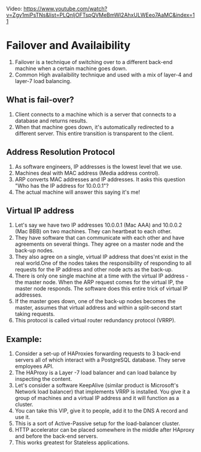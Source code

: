Video: https://www.youtube.com/watch?v=Zgy1miPsTNs&list=PLQnljOFTspQVMeBmWI2AhxULWEeo7AaMC&index=11

# Failover and Availaibility
1. Failover is a technique of switching over to a different back-end machine when a certain machine goes down.
2. Common High availaibility technique and used with a mix of layer-4 and layer-7 load balancing.


## What is fail-over?
1. Client connects to a machine which is a server that connects to a database and returns results. 
2. When that machine goes down, it's automatically redirected to a different server. This entire transition is transparent to the client.


## Address Resolution Protocol
1. As software engineers, IP addresses is the lowest level that we use.
2. Machines deal with MAC address (Media address control).
3. ARP converts MAC addresses and IP addresses. It asks this question "Who has the IP address for 10.0.0.1"?
4. The actual machine will answer this saying it's me!

## Virtual IP address
1. Let's say we have two IP addresses 10.0.0.1 (Mac AAA) and 10.0.0.2 (Mac BBB) on two machines. They can heartbeat to each other.
2. They have software that can communicate with each other and have agreements on several things. They agree on a master node and the back-up nodes.
3. They also agree on a single, virtual IP address that does'nt exist in the real world.One of the nodes takes the responsibility of responding to all requests for the IP address and other node acts as the back-up. 
4. There is only one single machine at a time with the virtual IP address - the master node. When the ARP request comes for the virtual IP, the master node responds. The software does this entire trick of virtual IP addresses.
5. If the master goes down, one of the back-up nodes becomes the master, assumes that virtual address and within a split-second start taking requests.
6. This protocol is called virtual router redundancy protocol (VRRP).

## Example:
1. Consider a set-up of HAProxies forwarding requests to 3 back-end servers all of which interact with a PostgreSQL database. They serve employees API. 
2. The HAProxy is a Layer -7 load balancer and can load balance by inspecting the content.
3. Let's consider a software KeepAlive (similar product is Microsoft's Network load balancer) that implements VRRP is installed. You give it a group of machines and a virtual IP address and it will function as a cluster.
4. You can take this VIP, give it to people, add it to the DNS A record and use it.
5. This is a sort of Active-Passive setup for the load-balancer cluster.
6. HTTP accelerator can be placed somewhere in the middle after HAproxy and before the back-end servers.
7. This works greatest for Stateless applications.